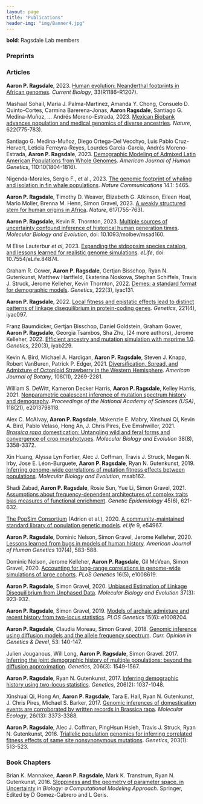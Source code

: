 ```yaml
---
layout: page
title: "Publications"
header-img: "img/Banner4.jpg"
---
```


**bold**: Ragsdale Lab members

### Preprints

### Articles  

**Aaron P. Ragsdale**, 2023.
[Human evolution: Neanderthal footprints in African genomes](https://doi.org/10.1016/j.cub.2023.10.005).
*Current Biology*, 33(R1186–R1207).

Mashaal Sohail, María J. Palma-Martinez, Amanda Y. Chong, Consuelo D. Quinto-Cortes,
Carmina Barerena-Jonas, **Aaron Ragsdale**, Santiago G. Medina-Muñoz,
... Andrés Moreno-Estrada, 2023.
[Mexican Biobank advances population and medical genomics of diverse ancestries](https://www.nature.com/articles/s41586-023-06560-0).
*Nature*, 622(775-783).

Santiago G. Medina-Muñoz, Diego Ortega-Del Vecchyo,
Luis Pablo Cruz-Hervert, Leticia Ferreyra-Reyes,
Lourdes Garcia-Garcia, Andrés Moreno-Estrada, **Aaron P. Ragsdale**, 2023.
[Demographic Modeling of Admixed Latin American Populations from Whole Genomes](https://doi.org/10.1016/j.ajhg.2023.08.015).
*American Journal of Human Genetics*, 110:10(1804-1816).

Nigenda-Morales, Sergio F., et al., 2023.
[The genomic footprint of whaling and isolation in fin whale populations](https://www.nature.com/articles/s41467-023-40052-z).
*Nature Communications* 14.1: 5465.

**Aaron P. Ragsdale**, Timothy D. Weaver, Elizabeth G. Atkinson, Eileen Hoal,
Marlo Moller, Brenna M. Henn, Simon Gravel, 2023.
[A weakly structured stem for human origins in Africa](https://www.nature.com/articles/s41586-023-06055-y).
*Nature*, 617(755-763).

**Aaron P. Ragsdale**, Kevin R. Thornton, 2023.
[Multiple sources of uncertainty confound inference of historical human generation times](https://academic.oup.com/mbe/advance-article/doi/10.1093/molbev/msad160/7224425).
*Molecular Biology and Evolution*, doi: 10.1093/molbev/msad160.

M Elise Lauterbur *et al*, 2023.
[Expanding the stdpopsim species catalog, and lessons learned for realistic genome simulations](https://elifesciences.org/articles/84874).
*eLife*, doi: 10.7554/eLife.84874.

Graham R. Gower, **Aaron P. Ragsdale**, Gertjan Bisschop, Ryan N. Gutenkunst, Matthew Hartfield,
Ekaterina Noskova, Stephan Schiffels, Travis J. Struck, Jerome Kelleher, Kevin Thornton, 2022.
[Demes: a standard format for demographic models](https://academic.oup.com/genetics/article/222/3/iyac131/6730747).
*Genetics*, 222(3), iyac131.

**Aaron P. Ragsdale**, 2022. [Local fitness and epistatic effects lead to distinct patterns of linkage disequilibrium in protein-coding genes](https://academic.oup.com/genetics/advance-article-abstract/doi/10.1093/genetics/iyac097/6613932).
*Genetics*, 221(4), iyac097.

Franz Baumdicker, Gertjan Bisschop, Daniel Goldstein, Graham Gower, **Aaron P. Ragsdale**, Georgia Tsambos, Sha Zhu, (24 more authors), Jerome Kelleher, 2022.
[Efficient ancestry and mutation simulation with msprime 1.0](https://academic.oup.com/genetics/article/220/3/iyab229/6460344).
*Genetics*, 220(3), iyab229.

Kevin A. Bird, Michael A. Hardigan, **Aaron P. Ragsdale**, Steven J. Knapp,
Robert VanBuren, Patrick P. Edger, 2021.
[Diversification, Spread, and Admixture of Octoploid Strawberry in the Western Hemisphere](https://bsapubs.onlinelibrary.wiley.com/doi/full/10.1002/ajb2.1776).
*American Journal of Botany*, 108(11), 2269-2281.

William S. DeWitt, Kameron Decker Harris, **Aaron P. Ragsdale**, Kelley Harris, 2021.
[Nonparametric coalescent inference of mutation spectrum history and demography](https://www.pnas.org/content/118/21/e2013798118).
*Proceedings of the National Academy of Sciences (USA)*, 118(21), e2013798118.

Alex C. McAlvay, **Aaron P. Ragsdale**, Makenzie E. Mabry, Xinshuai Qi, Kevin A. Bird, Pablo Velaso, Hong An, J. Chris Pires, Eve Emshwiller, 2021.
[*Brassica rapa* domestication: Untangling wild and feral forms and convergence of crop morphotypes](https://academic.oup.com/mbe/article/38/8/3358/6261082).
*Molecular Biology and Evolution* 38(8), 3358-3372.

Xin Huang, Alyssa Lyn Fortier, Alec J. Coffman, Travis J. Struck, Megan N. Irby, Jose E. Léon-Burguete, **Aaron P. Ragsdale**, Ryan N. Gutenkunst, 2019.
[Inferring genome-wide correlations of mutation fitness effects between populations](https://academic.oup.edu/mbe/advance-article/doi/10.1093/molbev/msab162/6287068).
*Molecular Biology and Evolution*, msab162.

Shadi Zabad, **Aaron P. Ragsdale**, Rosie Sun, Yue Li, Simon Gravel, 2021.
[Assumptions about frequency-dependent architectures of complex traits bias measures of functional enrichment](https://onlinelibrary.wiley.com/doi/abs/10.1002/gepi.22388).
*Genetic Epidemiology* 45(6), 621-632.

[The PopSim Consortium](https://github.com/popsim-consortium) (Adrion et al.), 2020.
[A community-maintained standard library of population genetic models](https://elifesciences.org/articles/54967).
*eLife* 9, e54967.

**Aaron P. Ragsdale**, Dominic Nelson, Simon Gravel, Jerome Kelleher, 2020.
[Lessons learned from bugs in models of human history](https://www.sciencedirect.com/science/article/pii/S000292972030286X).
*American Journal of Human Genetics* 107(4), 583-588.

Dominic Nelson, Jerome Kelleher, **Aaron P. Ragsdale**,  Gil McVean, Simon Gravel, 2020.
[Accounting for long-range correlations in genome-wide simulations of large cohorts](https://doi.org/10.1371/journal.pgen.1008619).
*PLoS Genetics* 16(5), e1008619.

**Aaron P. Ragsdale**, Simon Gravel, 2020.
[Unbiased Estimation of Linkage Disequilibrium from Unphased Data](https://doi.org/10.1093/molbev/msz265).
*Molecular Biology and Evolution* 37(3): 923-932.

**Aaron P. Ragsdale**, Simon Gravel, 2019.
[Models of archaic admixture and recent history from two-locus statistics](https://doi.org/10.1371/journal.pgen.1008204).
*PLOS Genetics* 15(6): e1008204.

**Aaron P. Ragsdale**, Claudia Moreau, Simon Gravel, 2018.
[Genomic inference using diffusion models and the allele frequency spectrum](https://doi.org/10.1016/j.gde.2018.10.001).
*Curr. Opinion in Genetics & Devel*, 53: 140-147.

Julien Jouganous, Will Long, **Aaron P. Ragsdale**, Simon Gravel. 2017.
[Inferring the joint demographic history of multiple populations: beyond the diffusion approximation](https://doi.org/10.1534/genetics.117.200493). 
*Genetics*, 206(3): 1549-1567.

**Aaron P. Ragsdale**, Ryan N. Gutenkunst, 2017.
[Inferring demographic history using two-locus statistics](https://doi.org/10.1534/genetics.117.201251).
*Genetics*, 206(2): 1037-1048.

Xinshuai Qi, Hong An, **Aaron P. Ragsdale**, Tara E. Hall, Ryan N. Gutenkunst, J. Chris Pires, Michael S. Barker, 2017.
[Genomic inferences of domestication events are corroborated by written records in Brassica rapa](https://doi.org/10.1111/mec.14131).
*Molecular Ecology*, 26(13): 3373-3388.

**Aaron P. Ragsdale**, Alec J. Coffman, PingHsun Hsieh, Travis J. Struck, Ryan N. Gutenkunst, 2016.
[Triallelic population genomics for inferring correlated fitness effects of same site nonsynonymous mutations](https://doi.org/10.1534/genetics.115.184812).
*Genetics*, 203(1): 513-523.

### Book Chapters

Brian K. Mannakee, **Aaron P. Ragsdale**, Mark K. Transtrum, Ryan N. Gutenkunst, 2016.
[Sloppiness and the geometry of parameter space. in Uncertainty](https://link.springer.com/chapter/10.1007/978-3-319-21296-8_11)
in *Biology: a Computational Modeling Approach*.
Springer, Edited by D Gomez-Cabrero and L Geris.

[//]: #  (\* these authors contributed equally)
